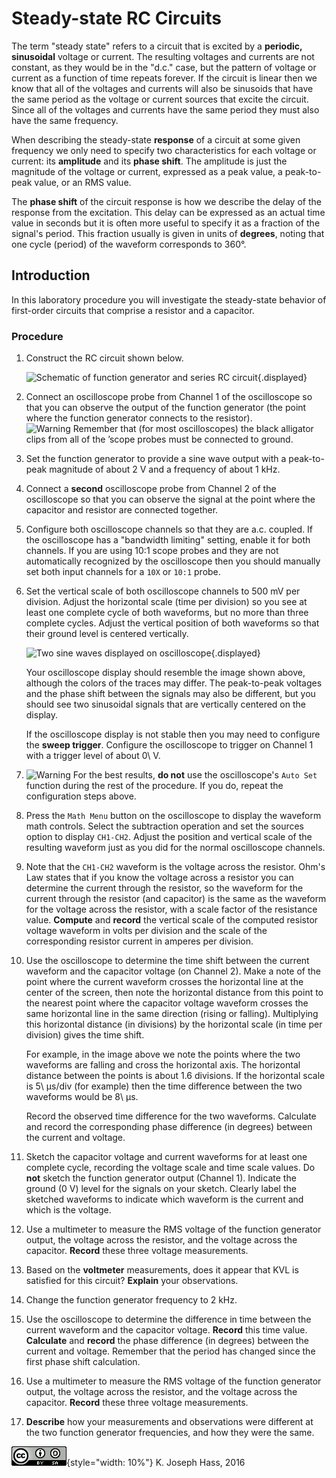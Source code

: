 # Steady-state RC Circuits

The term "steady state" refers to a circuit that is excited by a **periodic,
sinusoidal** voltage or current. The resulting voltages and currents are not
constant, as they would be in the "d.c." case, but the pattern of voltage or
current as a function of time repeats forever. If the circuit is linear then we
know that all of the voltages and currents will also be sinusoids that have the
same period as the voltage or current sources that excite the circuit. Since
all of the voltages and currents have the same period they must also have the
same frequency.

When describing the steady-state **response** of a circuit at some given
frequency we only need to specify two characteristics for each voltage or
current: its **amplitude** and its **phase shift**. The amplitude is just the
magnitude of the voltage or current, expressed as a peak value, a peak-to-peak
value, or an RMS value.

The **phase shift** of the circuit response is how we describe the delay of
the response from the excitation. This delay can be expressed as an actual
time value in seconds but it is often more useful to specify it as a fraction
of the signal's period. This fraction usually is given in units of **degrees**,
noting that one cycle (period) of the waveform corresponds to 360°.

## Introduction

In this laboratory procedure you will investigate the steady-state behavior of
first-order circuits that comprise a resistor and a capacitor.

### Procedure

1.  Construct the RC circuit shown below.

    ![Schematic of function generator and series RC
    circuit](images/Lab9Fig1){.displayed} 

2.  Connect an oscilloscope probe from Channel 1 of the oscilloscope so that
    you can observe the output of the function generator (the point where the
    function generator connects to the resistor).\
    ![Warning](images/GenericWarning11) Remember that (for most oscilloscopes)
    the black alligator clips from all of the ’scope probes must be connected
    to ground.

3.  Set the function generator to provide a sine wave output with a
    peak-to-peak magnitude of about 2 V and a frequency of about 1 kHz.

4.  Connect a **second** oscilloscope probe from Channel 2 of the oscilloscope
    so that you can observe the signal at the point where the capacitor and
    resistor are connected together.

5.  Configure both oscilloscope channels so that they are a.c. coupled. If the
    oscilloscope has a "bandwidth limiting" setting, enable it for both
    channels. If you are using 10:1 scope probes and they are not automatically
    recognized by the oscilloscope then you should manually set both input
    channels for a `10X` or `10:1` probe.

6.  Set the vertical scale of both oscilloscope channels to 500 mV
    per division. Adjust the horizontal scale (time per division) so you see at
    least one complete cycle of both waveforms, but no more than three
    complete cycles. Adjust the vertical position of both waveforms so that
    their ground level is centered vertically.

    ![Two sine waves displayed on oscilloscope](images/Lab9Fig2){.displayed} 

    Your oscilloscope display should resemble the image shown above, although
    the colors of the traces may differ. The peak-to-peak voltages and the
    phase shift between the signals may also be different, but you should see
    two sinusoidal signals that are vertically centered on the display.

    If the oscilloscope display is not stable then you may need to configure
    the **sweep trigger**. Configure the oscilloscope to trigger on Channel 1
    with a trigger level of about 0\ V.

7.  ![Warning](images/GenericWarning11) For the best results, **do not** use
    the oscilloscope's `Auto Set` function during the rest of the procedure.
    If you do, repeat the configuration steps above.

8.  Press the `Math Menu` button on the oscilloscope to display the waveform
    math controls. Select the subtraction operation and set the sources option
    to display `CH1-CH2`. Adjust the position and vertical scale of the
    resulting waveform just as you did for the normal oscilloscope channels.

9.  Note that the `CH1-CH2` waveform is the voltage across the resistor. Ohm's
    Law states that if you know the voltage across a resistor you can determine
    the current through the resistor, so the waveform for the current through
    the resistor (and capacitor) is the same as the waveform for the voltage
    across the resistor, with a scale factor of the resistance value.
    **Compute** and **record** the vertical scale of the computed resistor
    voltage waveform in volts per division and the scale of the corresponding
    resistor current in amperes per division.

10. Use the oscilloscope to determine the time shift between the current
    waveform and the capacitor voltage (on Channel 2). Make a note of the point
    where the current waveform crosses the horizontal line at the center of the
    screen, then note the horizontal distance from this point to the nearest
    point where the capacitor voltage waveform crosses the same horizontal line
    in the same direction (rising or falling). Multiplying this horizontal
    distance (in divisions) by the horizontal scale (in time per division)
    gives the time shift.

    For example, in the image above we note the points where the two waveforms
    are falling and cross the horizontal axis. The horizontal distance between
    the points is about 1.6 divisions. If the horizontal scale is 5\ µs/div
    (for example) then the time difference between the two waveforms would
    be 8\ µs.
    
    Record the observed time difference for the two waveforms. Calculate and
    record the corresponding phase difference (in degrees) between the current
    and voltage.

11. Sketch the capacitor voltage and current waveforms for at least one
    complete cycle, recording the voltage scale and time scale values. Do
    **not** sketch the function generator output (Channel 1). Indicate the
    ground (0 V) level for the signals on your sketch. Clearly label the
    sketched waveforms to indicate which waveform is the current and which is
    the voltage.

12. Use a multimeter to measure the RMS voltage of the function generator
    output, the voltage across the resistor, and the voltage across
    the capacitor. **Record** these three voltage measurements.

13. Based on the **voltmeter** measurements, does it appear that KVL is
    satisfied for this circuit? **Explain** your observations.

14. Change the function generator frequency to 2 kHz.

15. Use the oscilloscope to determine the difference in time between the
    current waveform and the capacitor voltage. **Record** this time value.
    **Calculate** and **record** the phase difference (in degrees) between the
    current and voltage. Remember that the period has changed since the first
    phase shift calculation.

16. Use a multimeter to measure the RMS voltage of the function generator
    output, the voltage across the resistor, and the voltage across
    the capacitor. **Record** these three voltage measurements.

17. **Describe** how your measurements and observations were different at the
    two function generator frequencies, and how they were the same.

!["Creative Commons Attribution ShareAlike License"](images/CC_BY_SA_40.png){style="width: 10%"} K. Joseph Hass, 2016
